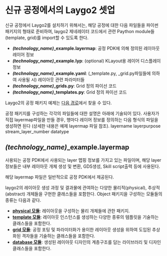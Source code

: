 # 신규 공정에서의 Laygo2 셋업

신규 공정에서 Laygo2를 설치하기 위해서는, 해당 공정에 대한 다음 파일들을 파이썬 패키지의 형태로 준비하여, 
laygo2 제네레이터 코드에서 관련 Paython module들(template, grid)를 import할 수 있도록 한다.

* ***(technology_name)*_example.layermap**: 공정 PDK에 의해 정의된 레이아웃 레이어 정보
* ***(technology_name)*_example.lyp**: (optional) KLayout용 레이어 디스플레이 정보
* ***(technology_name)*_example.yaml**: (_template.py, _grid.py파일들에 의하여 사용될 시) 레이아웃 관련 파라미터들
* ***(technology_name)*_grids.py**: Grid 정의 파이선 코드
* ***(technology_name)*_templates.py**: Grid 정의 파이선 코드

Laygo2의 공정 패키지 예제는 [다음 경로](../../examples/technology_example)에서 찾을 수 있다.

공정 패키지를 구성하는 각각의 파일들에 대한 설명은 아래에 기술되어 있다.
사용자가 직접 layermap파일을 만들 경우, 행마다 레이어 정보를 정의하는 다음 형식의 파일을 생성하면 된다 
(상세한 내용은 예제 layermap 파일 참조).
layername layerpurpose stream_layer_number datatype

## *(technology_name)*_example.layermap

사용되는 공정 PDK에서 사용되는 layer 맵핑 정보를 가지고 있는 파일이며, 해당 layer정보들은 
내부 레이아웃 개체 생성 및 변환, GDS생성, Skill script출력 등에 사용된다. 

해당 layermap 파일은 일반적으로 공정 PDK에서 제공된다. 

laygo2의 레이아웃 생성 과정 및 결과물에 관여하는 다양한 물리적(physical), 추상적(abstract) 개체들을 
구현한 클래스들을 포함한다. Object 패키지을 구성하는 모듈들의 종류는 다음과 같다.

* **[physical 모듈](#physical-모듈)**: 레이아웃을 구성하는 물리 개체들에 관한 패키지.
* **[template 모듈](#template-모듈)**: 레이아웃 인스턴스를 생성하는 다양한 종류의 템플릿을 기술하는 클래스들을 
포함한다.
* **[grid 모듈](#grid-모듈)**: 공정 포팅 및 파라미터화가 용이한 레이아웃 생성을 위하여 도입된 추상화된 격자들을 
기술하는 클래스들을 포함한다.
* **[database 모듈](#database-모듈)**: 생성된 레이아웃 디자인의 계층구조를 담는 라이브러리 및 디자인 클래스들을 
포함한다.
